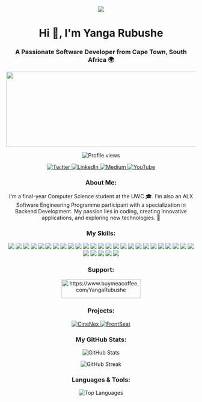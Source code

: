 <p align="center">
  <img src="https://github.com/user-attachments/assets/8d49fdf1-25e6-46f8-90e9-604f95f66443"
/>
</p>
<h1 align="center">Hi 👋, I'm Yanga Rubushe</h1>
<h3 align="center">A Passionate Software Developer from Cape Town, South Africa 🌍</h3>
<p align="center">
<img src="https://cdn.dribbble.com/users/1292677/screenshots/6139167/avento.gif" width="1000" height="200" />
</p>
<p align="center">
  <img src="https://komarev.com/ghpvc/?username=yangarubushe&label=Profile%20views&color=0e75b6&style=flat" alt="Profile views" />
</p>
<p align="center">
  <a href="https://twitter.com/yangarubushe" target="_blank">
    <img src="https://img.shields.io/twitter/follow/yangarubushe?logo=twitter&style=for-the-badge" alt="Twitter" />
  </a>
  <a href="https://linkedin.com/in/in/yanga-rubushe-2ba414273" target="_blank">
    <img src="https://img.shields.io/badge/LinkedIn-Yanga%20Rubushe-blue?logo=linkedin&style=for-the-badge" alt="LinkedIn" />
  </a>
  <a href="https://medium.com/@zilithemba10" target="_blank">
    <img src="https://img.shields.io/badge/Medium-Yanga%20Rubushe-00ab6c?logo=medium&style=for-the-badge" alt="Medium" />
  </a>
  <a href="https://www.youtube.com/@yangarubushe" target="_blank">
    <img src="https://img.shields.io/badge/YouTube-Yanga%20Rubushe-red?logo=youtube&style=for-the-badge" alt="YouTube" />
  </a>
</p>
<h3 align="center">About Me:</h3>
<p align="center">
  I'm a final-year Computer Science student at the UWC 🎓. I’m also an ALX Software Engineering Programme participant with a specialization in Backend Development. My passion lies in coding, creating innovative applications, and exploring new technologies. 🚀
</p>
<h3 align="center">My Skills:</h3>
<p align="center">
  <img src="https://img.shields.io/badge/AWS-232F3E?logo=amazonaws&logoColor=white&style=for-the-badge" />
  <img src="https://img.shields.io/badge/Azure-0078D4?logo=microsoftazure&logoColor=white&style=for-the-badge" />
  <img src="https://img.shields.io/badge/Bash-4EAA25?logo=gnu-bash&logoColor=white&style=for-the-badge" />
  <img src="https://img.shields.io/badge/C-00599C?logo=c&logoColor=white&style=for-the-badge" />
  <img src="https://img.shields.io/badge/C%2B%2B-F34B7F?logo=c%2B%2B&logoColor=white&style=for-the-badge" />
  <img src="https://img.shields.io/badge/C%23-239120?logo=csharp&logoColor=white&style=for-the-badge" />
  <img src="https://img.shields.io/badge/CSS3-1572B6?logo=css3&logoColor=white&style=for-the-badge" />
  <img src="https://img.shields.io/badge/Django-092E20?logo=django&logoColor=white&style=for-the-badge" />
  <img src="https://img.shields.io/badge/Docker-2496ED?logo=docker&logoColor=white&style=for-the-badge" />
  <img src="https://img.shields.io/badge/Express.js-000000?logo=express&logoColor=white&style=for-the-badge" />
  <img src="https://img.shields.io/badge/Firebase-FFCA28?logo=firebase&logoColor=white&style=for-the-badge" />
  <img src="https://img.shields.io/badge/Flask-000000?logo=flask&logoColor=white&style=for-the-badge" />
  <img src="https://img.shields.io/badge/Git-F05032?logo=git&logoColor=white&style=for-the-badge" />
  <img src="https://img.shields.io/badge/HTML5-E34F26?logo=html5&logoColor=white&style=for-the-badge" />
  <img src="https://img.shields.io/badge/Java-007396?logo=java&logoColor=white&style=for-the-badge" />
  <img src="https://img.shields.io/badge/JavaScript-F7DF1E?logo=javascript&logoColor=black&style=for-the-badge" />
  <img src="https://img.shields.io/badge/Linux-FCC624?logo=linux&logoColor=black&style=for-the-badge" />
  <img src="https://img.shields.io/badge/MongoDB-47A248?logo=mongodb&logoColor=white&style=for-the-badge" />
  <img src="https://img.shields.io/badge/MySQL-4479A1?logo=mysql&logoColor=white&style=for-the-badge" />
  <img src="https://img.shields.io/badge/Next.js-000000?logo=next.js&logoColor=white&style=for-the-badge" />
  <img src="https://img.shields.io/badge/Nginx-009639?logo=nginx&logoColor=white&style=for-the-badge" />
  <img src="https://img.shields.io/badge/Node.js-339933?logo=node.js&logoColor=white&style=for-the-badge" />
  <img src="https://img.shields.io/badge/PostgreSQL-4169E1?logo=postgresql&logoColor=white&style=for-the-badge" />
  <img src="https://img.shields.io/badge/Python-3776AB?logo=python&logoColor=white&style=for-the-badge" />
  <img src="https://img.shields.io/badge/React-61DAFB?logo=react&logoColor=black&style=for-the-badge" />
  <img src="https://img.shields.io/badge/React%20Native-61DAFB?logo=react&logoColor=black&style=for-the-badge" />
  <img src="https://img.shields.io/badge/Ruby-CC342D?logo=ruby&logoColor=white&style=for-the-badge" />
  <img src="https://img.shields.io/badge/Spring-6DB33F?logo=spring&logoColor=white&style=for-the-badge" />
  <img src="https://img.shields.io/badge/Tailwind%20CSS-38B2AC?logo=tailwindcss&logoColor=white&style=for-the-badge" />
  <img src="https://img.shields.io/badge/TypeScript-3178C6?logo=typescript&logoColor=white&style=for-the-badge" />
</p>
<h3 align="center">Support:</h3>
<p align="center">
  <a href="https://www.buymeacoffee.com/https://www.buymeacoffee.com/YangaRubushe"> <img align="center" src="https://cdn.buymeacoffee.com/buttons/v2/default-yellow.png" height="50" width="210" alt="https://www.buymeacoffee.com/YangaRubushe" />
  </a>
</p>

<h3 align="center">Projects:</h3>
<p align="center">
  <a href="https://github.com/yangarubushe/cinenex" target="_blank">
    <img src="https://img.shields.io/badge/cinenex-Project-blue?logo=github&style=for-the-badge" alt="CineNex"/>
  </a>
  <a href="https://github.com/yangarubushe/frontseat" target="_blank">
    <img src="https://img.shields.io/badge/Front%20Seat%20Calculator-Project-green?logo=github&style=for-the-badge" alt="FrontSeat"/>
  </a>
</p>
<h3 align="center">My GitHub Stats:</h3>
<p align="center">
  <img src="https://github-readme-stats.vercel.app/api?username=yangarubushe&show_icons=true&locale=en&theme=dark" alt="GitHub Stats" />
</p>
<p align="center">
  <img src="https://github-readme-streak-stats.herokuapp.com/?user=yangarubushe&theme=dark" alt="GitHub Streak" />
</p>
<h3 align="center">Languages & Tools:</h3>
<p align="center">
  <img src="https://github-readme-stats.vercel.app/api/top-langs?username=yangarubushe&show_icons=true&locale=en&layout=compact&theme=dark" alt="Top Languages" />
</p>
